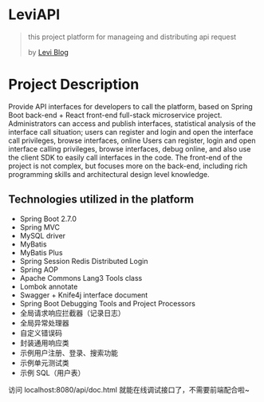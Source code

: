 # LeviAPI
> this project platform for manageing and distributing api request
> 
> by [Levi Blog](https://blog.withlevi.top)
> 
>
>
# Project Description
Provide API interfaces for developers to call the platform, based on Spring Boot back-end + React front-end full-stack microservice project.
Administrators can access and publish interfaces, statistical analysis of the interface call situation; users can register and login and open the interface call privileges, 
browse interfaces, online Users can register, login and open interface calling privileges, browse interfaces, debug online, and also use the client SDK to easily call interfaces in the code.
The front-end of the project is not complex, but focuses more on the back-end, including rich programming skills and architectural design level knowledge.


## Technologies utilized in the platform

- Spring Boot 2.7.0
- Spring MVC
- MySQL driver
- MyBatis
- MyBatis Plus
- Spring Session Redis  Distributed Login
- Spring AOP
- Apache Commons Lang3  Tools class
- Lombok annotate
- Swagger + Knife4j interface document
- Spring Boot  Debugging Tools and Project Processors
- 全局请求响应拦截器（记录日志）
- 全局异常处理器
- 自定义错误码
- 封装通用响应类
- 示例用户注册、登录、搜索功能
- 示例单元测试类
- 示例 SQL（用户表）

访问 localhost:8080/api/doc.html 就能在线调试接口了，不需要前端配合啦~

